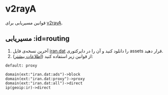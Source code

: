 # v2rayA

قوانین مسیریابی برای [v2rayA](https://github.com/v2rayA/v2rayA).

## مسیریابی :id=routing

1. آخرین نسخه‌ی فایل [iran.dat](https://github.com/bootmortis/iran-hosted-domains/releases/latest/download/iran.dat) را دانلود کنید و آن را در دایرکتوری assets قرار دهید.
2. از قوانین زیر استفاده کنید ([اطلاعات بیشتر](https://v2raya.org/en/docs/manual/routinga/)):

```
default: proxy

domain(ext:"iran.dat:ads")->block
domain(ext:"iran.dat:proxy")->proxy
domain(ext:"iran.dat:all")->direct
ip(geoip:ir)->direct
```

